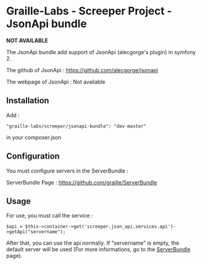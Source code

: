 Graille-Labs - Screeper Project - JsonApi bundle
=====================
**NOT AVAILABLE**

The JsonApi bundle add support of JsonApi (alecgorge's plugin) in symfony 2.

The github of JsonApi : https://github.com/alecgorge/jsonapi

The webpage of JsonApi : Not available

Installation
------------
Add :

```
"graille-labs/screeper/jsonapi-bundle": "dev-master"
```

in your composer.json

Configuration
------------
You must configure servers in the ServerBundle :

ServerBundle Page : https://github.com/graille/ServerBundle

Usage
------------

For use, you must call the service :

```
$api = $this->container->get('screeper.json_api.services.api')->getApi("servername");
```

After that, you can use the api normally.
If "servername" is empty, the default server will be used (For more informations, go to the [ServerBundle](https://github.com/graille/ServerBundle) page).